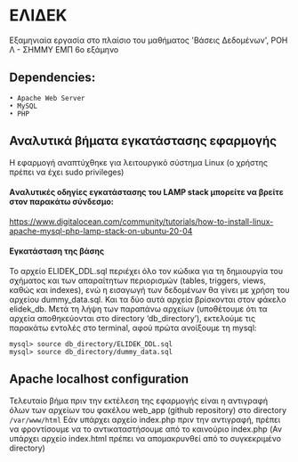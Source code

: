 # ΕΛΙΔΕΚ
Εξαμηνιαία εργασία στο πλαίσιο του μαθήματος 'Βάσεις Δεδομένων', ΡΟΗ Λ - ΣΗΜΜΥ ΕΜΠ 6ο εξάμηνο 
## Dependencies:

    • Apache Web Server
    • MySQL 
    • PHP

## Αναλυτικά βήματα εγκατάστασης εφαρμογής

Η εφαρμογή αναπτύχθηκε για λειτουργικό σύστημα Linux (ο χρήστης πρέπει να έχει sudo privileges)

#### Aναλυτικές οδηγίες εγκατάστασης του LAMP stack μπορείτε να βρείτε στον παρακάτω σύνδεσμο:
https://www.digitalocean.com/community/tutorials/how-to-install-linux-apache-mysql-php-lamp-stack-on-ubuntu-20-04
 
#### Εγκατάσταση της βάσης
To αρχείo ELIDEK_DDL.sql περιέχει όλο τον κώδικα για τη δημιουργία του σχήματος και των απαραίτητων περιορισμών (tables, triggers, views, καθώς και indexes), ενώ η εισαγωγή των δεδομένων θα γίνει με χρήση του αρχείου dummy_data.sql. Και τα δύο αυτά αρχεία βρίσκονται στον φάκελο elidek_db.
Μετά τη λήψη των παραπάνω αρχείων (υποθέτουμε ότι τα αρχεία αποθηκεύονται στο directory ‘db_directory’), εκτελούμε τις παρακάτω εντολές στο terminal, αφού πρώτα ανοίξουμε τη mysql:

```
mysql> source db_directory/ELIDEK_DDL.sql
mysql> source db_directory/dummy_data.sql
```

## Apache localhost configuration

Τελευταίο βήμα πριν την εκτέλεση της εφαρμογής είναι η αντιγραφή όλων των αρχείων του φακέλου web_app (github repository) στο directory ```/var/www/html``` Εάν υπάρχει αρχείο index.php πριν την αντιγραφή, πρέπει να φροντίσουμε να το αντικαταστήσουμε από το καινούριο index.php (Αν υπάρχει αρχείο index.html πρέπει να απομακρυνθεί από το συγκεκριμένο directory)


